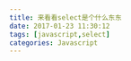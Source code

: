 ```yaml
---
title: 来看看select是个什么东东
date: 2017-01-23 11:30:12
tags: [javascript,select]
categories: Javascript
---
```

